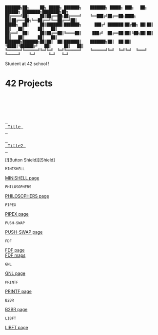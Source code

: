 ```
███████╗██╗     ██╗ █████╗ ███████╗    ███████╗ █████╗ ███╗   ██╗ ██████╗ ████████╗████████╗██╗
██╔════╝██║     ██║██╔══██╗██╔════╝    ╚══███╔╝██╔══██╗████╗  ██║██╔═══██╗╚══██╔══╝╚══██╔══╝██║
█████╗  ██║     ██║███████║███████╗      ███╔╝ ███████║██╔██╗ ██║██║   ██║   ██║      ██║   ██║
██╔══╝  ██║     ██║██╔══██║╚════██║     ███╔╝  ██╔══██║██║╚██╗██║██║   ██║   ██║      ██║   ██║
███████╗███████╗██║██║  ██║███████║    ███████╗██║  ██║██║ ╚████║╚██████╔╝   ██║      ██║   ██║
╚══════╝╚══════╝╚═╝╚═╝  ╚═╝╚══════╝    ╚══════╝╚═╝  ╚═╝╚═╝  ╚═══╝ ╚═════╝    ╚═╝      ╚═╝   ╚═╝
```                                        

Student at 42 school !

# 42 Projects 

<br>
<br>


</div>

<br>
<br>

[<kbd> <br> Title <br> </kbd>][Link]

[Link]: 'https://github.com/eliaszanotti/minishell'


[<kbd> <br> Title2 <br> </kbd>][Link]

[Link]: 'google.com'





[![Button Shield]][Shield]

```
MINISHELL
```
[MINISHELL page](https://github.com/eliaszanotti/minishell)
```
PHILOSOPHERS
```
[PHILOSOPHERS page](https://github.com/eliaszanotti/philo)
```
PIPEX
```
[PIPEX page](https://github.com/eliaszanotti/pipex)
```
PUSH-SWAP                 
```
[PUSH-SWAP page](https://github.com/eliaszanotti/push_swap)
```
FDF
```
[FDF page](https://github.com/eliaszanotti/fdf)<br>
[FDF maps](https://github.com/eliaszanotti/fdf-maps)
```
GNL
```
[GNL page](https://github.com/eliaszanotti/gnl)
```
PRINTF   
```
[PRINTF page](https://github.com/eliaszanotti/printf)
```
B2BR                                                 
```
[B2BR page](https://github.com/eliaszanotti/b2br)
```
LIBFT                                                           
```
[LIBFT page](https://github.com/eliaszanotti/libft)
